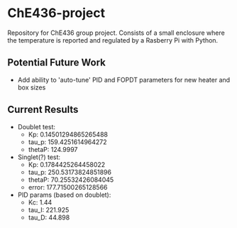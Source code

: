 # ChE436-project
Repository for ChE436 group project. Consists of a small enclosure where the temperature is reported and regulated by a Rasberry Pi with Python. 

## Potential Future Work
- Add ability to 'auto-tune' PID and FOPDT parameters for new heater and box sizes
 

## Current Results
- Doublet test:  
    - Kp: 0.14501294865265488
    - tau_p: 159.4251614964272
    - thetaP: 124.9997
- Singlet(?) test:
    - Kp: 0.1784425264458022
    - tau_p: 250.53173824851896
    - thetaP: 70.25532426084045
    - error: 177.71500265128566
 - PID params (based on doublet):
    - Kc: 1.44
    - tau_I: 221.925
    - tau_D: 44.898
